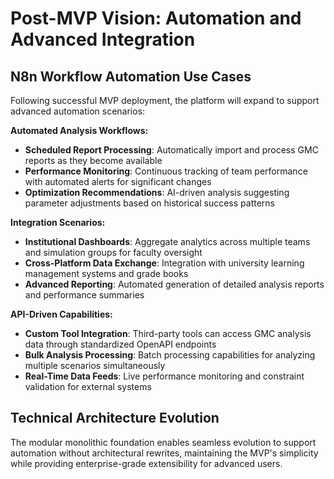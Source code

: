 # Post-MVP Vision: Automation and Advanced Integration

## N8n Workflow Automation Use Cases
Following successful MVP deployment, the platform will expand to support advanced automation scenarios:

**Automated Analysis Workflows:**
- **Scheduled Report Processing**: Automatically import and process GMC reports as they become available
- **Performance Monitoring**: Continuous tracking of team performance with automated alerts for significant changes
- **Optimization Recommendations**: AI-driven analysis suggesting parameter adjustments based on historical success patterns

**Integration Scenarios:**
- **Institutional Dashboards**: Aggregate analytics across multiple teams and simulation groups for faculty oversight
- **Cross-Platform Data Exchange**: Integration with university learning management systems and grade books
- **Advanced Reporting**: Automated generation of detailed analysis reports and performance summaries

**API-Driven Capabilities:**
- **Custom Tool Integration**: Third-party tools can access GMC analysis data through standardized OpenAPI endpoints  
- **Bulk Analysis Processing**: Batch processing capabilities for analyzing multiple scenarios simultaneously
- **Real-Time Data Feeds**: Live performance monitoring and constraint validation for external systems

## Technical Architecture Evolution
The modular monolithic foundation enables seamless evolution to support automation without architectural rewrites, maintaining the MVP's simplicity while providing enterprise-grade extensibility for advanced users.
